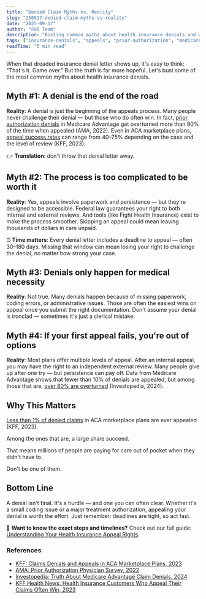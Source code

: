 ```yaml
---
title: "Denied Claim Myths vs. Reality"
slug: "250917-denied-claim-myths-vs-reality"
date: "2025-09-17"
author: "FHI Team"
description: "Busting common myths about health insurance denials and why appealing is often worth it - with success rates that might surprise you."
tags: ["insurance-denials", "appeals", "prior-authorization", "medicare-advantage", "aca-marketplace", "health-insurance", "claims-appeals"]
readTime: "5 min read"
---
```


When that dreaded insurance denial letter shows up, it's easy to think: "That's it. Game over." But the truth is far more hopeful. Let's bust some of the most common myths about health insurance denials.

## Myth #1: A denial is the end of the road

**Reality**: A denial is just the beginning of the appeals process. Many people never challenge their denial — but those who do often win. In fact, [prior authorization denials](https://www.ama-assn.org/practice-management/prior-authorization/ama-prior-authorization-physician-survey) in Medicare Advantage get overturned more than 80% of the time when appealed (AMA, 2022). Even in ACA marketplace plans, [appeal success rates](https://www.kff.org/private-insurance/issue-brief/claims-denials-and-appeals-in-aca-marketplace-plans/) can range from 40–75% depending on the case and the level of review (KFF, 2023).

👉 **Translation**: don't throw that denial letter away.

## Myth #2: The process is too complicated to be worth it

**Reality**: Yes, appeals involve paperwork and persistence — but they're designed to be accessible. Federal law guarantees your right to both internal and external reviews. And tools (like Fight Health Insurance) exist to make the process smoother. Skipping an appeal could mean leaving thousands of dollars in care unpaid.

⏰ **Time matters**: Every denial letter includes a deadline to appeal — often 30–180 days. Missing that window can mean losing your right to challenge the denial, no matter how strong your case.

## Myth #3: Denials only happen for medical necessity

**Reality**: Not true. Many denials happen because of missing paperwork, coding errors, or administrative issues. Those are often the easiest wins on appeal once you submit the right documentation. Don't assume your denial is ironclad — sometimes it's just a clerical mistake.

## Myth #4: If your first appeal fails, you're out of options

**Reality**: Most plans offer multiple levels of appeal. After an internal appeal, you may have the right to an independent external review. Many people give up after one try — but persistence can pay off. Data from Medicare Advantage shows that fewer than 10% of denials are appealed, but among those that are, [over 80% are overturned](https://www.investopedia.com/medicare-advantage-claim-denials-5323982) (Investopedia, 2024).

## Why This Matters

[Less than 1% of denied claims](https://www.kff.org/private-insurance/issue-brief/claims-denials-and-appeals-in-aca-marketplace-plans/) in ACA marketplace plans are ever appealed (KFF, 2023).

Among the ones that are, a large share succeed.

That means millions of people are paying for care out of pocket when they didn't have to.

Don't be one of them.

## Bottom Line

A denial isn't final. It's a hurdle — and one you can often clear. Whether it's a small coding issue or a major treatment authorization, appealing your denial is worth the effort. Just remember: deadlines are tight, so act fast.

📌 **Want to know the exact steps and timelines?** Check out our full guide: [Understanding Your Health Insurance Appeal Rights](/blog/understanding-appeal-rights).

### References
- [KFF: Claims Denials and Appeals in ACA Marketplace Plans, 2023](https://www.kff.org/private-insurance/issue-brief/claims-denials-and-appeals-in-aca-marketplace-plans/)
- [AMA: Prior Authorization Physician Survey, 2022](https://www.ama-assn.org/practice-management/prior-authorization/ama-prior-authorization-physician-survey)
- [Investopedia: Truth About Medicare Advantage Claim Denials, 2024](https://www.investopedia.com/medicare-advantage-claim-denials-5323982)
- [KFF Health News: Health Insurance Customers Who Appeal Their Claims Often Win, 2023](https://kffhealthnews.org/news/article/health-insurance-customers-appeals-claims-win/)